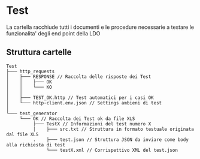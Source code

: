 # Test
La cartella racchiude tutti i documenti e le procedure necessarie a testare le funzionalita' degli end point della LDO

## Struttura cartelle
```
Test
├─── http_requests
│    ├─── RESPONSE // Raccolta delle risposte dei Test
│    │    ├─── OK
│    │    └─── KO
│    │
│    ├─── TEST_OK.http // Test automatici per i casi OK
│    └─── http-client.env.json // Settings ambieni di test
│    
└─── test_generator
     └─── OK // Raccolta dei Test ok da file XLS
          ├─── TestX // Informazioni del test numero X
          |    ├─── src.txt // Struttura in formato testuale originata dal file XLS
          .    ├─── test.json // Struttura JSON da inviare come body alla richiesta di test
               └─── testX.xml // Corrispettivo XML del test.json
```